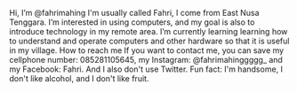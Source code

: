  Hi, I’m @fahrimahing I'm usually called Fahri, I come from East Nusa Tenggara.
 I’m interested in using computers, and my goal is also to introduce technology in my remote area.
 I’m currently learning learning how to understand and operate computers and other hardware so that it is useful in my village.
 How to reach me If you want to contact me, you can save my cellphone number: 085281105645, my Instagram: @fahrimahinggggg_ and my Facebook: Fahri. And I also don't use 
 Twitter.
 Fun fact: I'm handsome, I don't like alcohol, and I don't like fruit.

<!---
fahrimahing/fahrimahing is a ✨ special ✨ repository because its `README.md` (this file) appears on your GitHub profile.
You can click the Preview link to take a look at your changes.
--->
